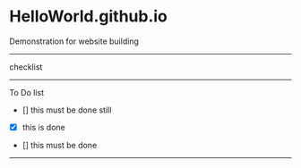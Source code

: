 # HelloWorld.github.io
Demonstration for website building

---

checklist

---

To Do list
- [] this must be done still
- [x] this is done
- [] this must be done

---